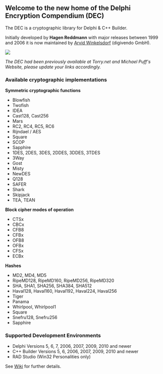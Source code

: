 ## Welcome to the new home of the Delphi Encryption Compendium (DEC) ##

The DEC is a cryptographic library for Delphi & C++ Builder.

Initially developed by **Hagen Reddmann** with major releases between 1999 and 2006 it is now maintained by [Arvid Winkelsdorf](http://code.google.com/u/winkelsdorf/) (digivendo GmbH).

[![](http://tp.embarcadero.com/images/partner_technology_md.gif)](http://www.embarcadero.com)

_The DEC had been previously available at Torry.net and Michael Puff's Website, please update your links accordingly._

### Available cryptographic implementations ###

**Symmetric cryptographic functions**
  * Blowfish
  * Twofish
  * IDEA
  * Cast128, Cast256
  * Mars
  * RC2, RC4, RC5, RC6
  * Rijndael / AES
  * Square
  * SCOP
  * Sapphire
  * 1DES, 2DES, 3DES, 2DDES, 3DDES, 3TDES
  * 3Way
  * Gost
  * Misty
  * NewDES
  * Q128
  * SAFER
  * Shark
  * Skipjack
  * TEA, TEAN

**Block cipher modes of operation**
  * CTSx
  * CBCx
  * CFB8
  * CFBx
  * OFB8
  * OFBx
  * CFSx
  * ECBx

**Hashes**
  * MD2, MD4, MD5
  * RipeMD128, RipeMD160, RipeMD256, RipeMD320
  * SHA, SHA1, SHA256, SHA384, SHA512
  * Haval128, Haval160, Haval192, Haval224, Haval256
  * Tiger
  * Panama
  * Whirlpool, Whirlpool1
  * Square
  * Snefru128, Snefru256
  * Sapphire

### Supported Development Environments ###
  * Delphi Versions 5, 6, 7, 2006, 2007, 2009, 2010 and newer
  * C++ Builder Versions 5, 6, 2006, 2007, 2009, 2010 and newer
  * RAD Studio (Win32 Personalities only)

See [Wiki](Overview.md) for further details.